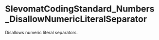 # SlevomatCodingStandard_Numbers_DisallowNumericLiteralSeparator

Disallows numeric literal separators.

